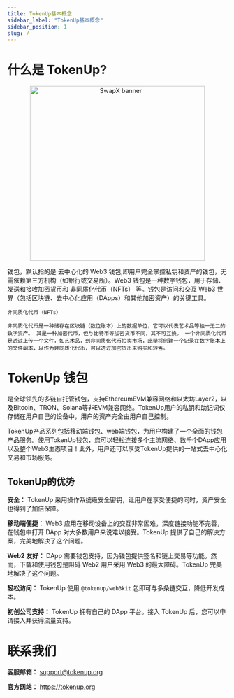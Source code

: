 ```yaml
---
title: TokenUp基本概念
sidebar_label: "TokenUp基本概念"
sidebar_position: 1
slug: /
---
```

# 什么是 TokenUp?

<p align="center">
<img src="./img/logo.svg" alt="SwapX banner" width="400"></img></p>

钱包，默认指的是 去中心化的 Web3 钱包,即用户完全掌控私钥和资产的钱包，无需依赖第三方机构（如银行或交易所）。Web3 钱包是一种数字钱包，用于存储、发送和接收加密货币和 非同质化代币（NFTs） 等。钱包是访问和交互 Web3 世界（包括区块链、去中心化应用（DApps）和其他加密资产）的关键工具。

    非同质化代币（NFTs）

    非同质化代币是一种储存在区块链（数位账本）上的数据单位，它可以代表艺术品等独一无二的数字资产。 其是一种加密代币，但与比特币等加密货币不同，其不可互换。 一个非同质化代币是透过上传一个文件，如艺术品，到非同质化代币拍卖市场，此举将创建一个记录在数字账本上的文件副本，以作为非同质化代币，可以透过加密货币来购买和转售。

# TokenUp 钱包

是全球领先的多链自托管钱包，支持EthereumEVM兼容网络和以太坊Layer2，以及Bitcoin、TRON、Solana等非EVM兼容网络。TokenUp用户的私钥和助记词仅存储在用户自己的设备中，用户的资产完全由用户自己控制。

TokenUp产品系列包括移动端钱包、web端钱包，为用户构建了一个全面的钱包产品服务。使用TokenUp钱包，您可以轻松连接多个主流网络、数千个DApp应用以及整个Web3生态项目！此外，用户还可以享受TokenUp提供的一站式去中心化交易和市场服务。


## TokenUp的优势

**安全：** TokenUp 采用操作系统级安全密钥，让用户在享受便捷的同时，资产安全也得到了加倍保障。

**移动端便捷：** Web3 应用在移动设备上的交互非常困难，深度链接功能不完善，在钱包中打开 DApp 对大多数用户来说难以接受。TokenUp 提供了自己的解决方案，完美地解决了这个问题。

**Web2 友好：** DApp 需要钱包支持，因为钱包提供签名和链上交易等功能。然而，下载和使用钱包是阻碍 Web2 用户采用 Web3 的最大障碍。TokenUp 完美地解决了这个问题。

**轻松访问：** TokenUp 使用 `@tokenup/web3kit` 包即可与多条链交互，降低开发成本。

**初创公司支持：** TokenUp 拥有自己的 DApp 平台。接入 TokenUp 后，您可以申请接入并获得流量支持。

# 联系我们

 **客服邮箱：** support@tokenup.org

 **官方网站：** https://tokenup.org